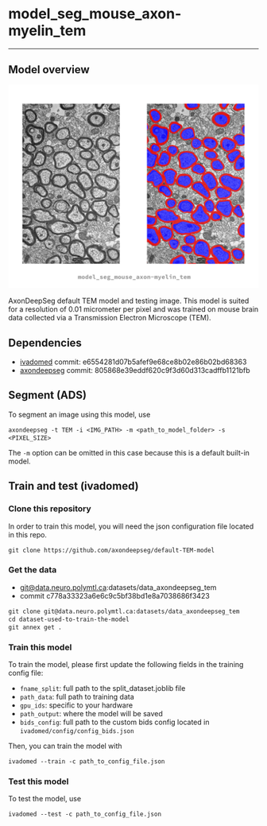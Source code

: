 # model_seg_mouse_axon-myelin_tem
---
## Model overview
![tem model preview image](tem_model_preview.png)

AxonDeepSeg default TEM model and testing image. This model is suited for a resolution of 0.01 micrometer per pixel and was trained on mouse brain data collected via a Transmission Electron Microscope (TEM).

## Dependencies
- [ivadomed](https://ivadomed.org/) commit: e6554281d07b5afef9e68ce8b02e86b02bd68363
- [axondeepseg](https://axondeepseg.readthedocs.io/en/latest/) commit: 805868e39eddf620c9f3d60d313cadffb1121bfb

## Segment (ADS)
To segment an image using this model, use
```
axondeepseg -t TEM -i <IMG_PATH> -m <path_to_model_folder> -s <PIXEL_SIZE>
```
The `-m` option can be omitted in this case because this is a default built-in model.


## Train and test (ivadomed)

### Clone this repository
In order to train this model, you will need the json configuration file located in this repo.
```
git clone https://github.com/axondeepseg/default-TEM-model
```

### Get the data
- git@data.neuro.polymtl.ca:datasets/data_axondeepseg_tem
- commit c778a33323a6e6c9c5bf38bd1e8a7038686f3423

```
git clone git@data.neuro.polymtl.ca:datasets/data_axondeepseg_tem
cd dataset-used-to-train-the-model
git annex get .
```

### Train this model
To train the model, please first update the following fields in the training config file:
- `fname_split`: full path to the split_dataset.joblib file
- `path_data`: full path to training data
- `gpu_ids`: specific to your hardware
- `path_output`: where the model will be saved
- `bids_config`: full path to the custom bids config located in `ivadomed/config/config_bids.json`

Then, you can train the model with
```
ivadomed --train -c path_to_config_file.json
```

### Test this model
To test the model, use
```
ivadomed --test -c path_to_config_file.json
```
